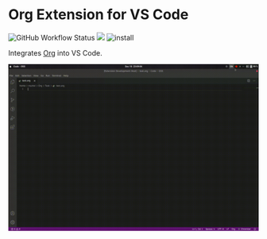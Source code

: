 # Org Extension for VS Code
![GitHub Workflow Status](https://img.shields.io/github/workflow/status/SeungukShin/org-code/CI)
[![](https://img.shields.io/visual-studio-marketplace/v/SeungukShin.org-code)](https://marketplace.visualstudio.com/items?itemName=SeungukShin.org-code)
![install](https://img.shields.io/visual-studio-marketplace/i/SeungukShin.org-code)

Integrates [Org](https://orgmode.org) into VS Code.

![demo](https://raw.githubusercontent.com/SeungukShin/org-code/master/demo.gif)
